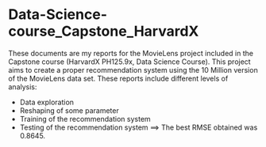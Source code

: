 # Data-Science-course_Capstone_HarvardX
These documents are my reports for the MovieLens project included in the Capstone course (HarvardX PH125.9x, Data Science Course).
This project aims to create a proper recommendation system using the 10 Million version of the MovieLens data set. 
These reports include different levels of analysis: 
- Data exploration
- Reshaping of some parameter 
- Training of the recommendation system
- Testing of the recommendation system ==>
The best RMSE obtained was 0.8645.
